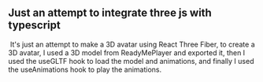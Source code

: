 ## Just an attempt to integrate three js with typescript

<img src ="">
It's just an attempt to make a 3D avatar using React Three Fiber, to
create a 3D avatar, I used a 3D model from ReadyMePlayer and
exported it, then I used the useGLTF hook to load the model and
animations, and finally I used the useAnimations hook to play the
animations.
